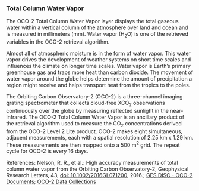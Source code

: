 ### Total Column Water Vapor

The OCO-2 Total Column Water Vapor layer displays the total gaseous water within a vertical column of the atmosphere over land and ocean and is measured in millimeters (mm). Water vapor (H<sub>2</sub>O) is one of the retrieved variables in the OCO-2 retrieval algorithm.

Almost all of atmospheric moisture is in the form of water vapor. This water vapor drives the development of weather systems on short time scales and influences the climate on longer time scales. Water vapor is Earth’s primary greenhouse gas and traps more heat than carbon dioxide. The movement of water vapor around the globe helps determine the amount of precipitation a region might receive and helps transport heat from the tropics to the poles.

The Orbiting Carbon Observatory-2 (OCO-2) is a three-channel imaging grating spectrometer that collects cloud-free XCO<sub>2</sub> observations continuously over the globe by measuring reflected sunlight in the near-infrared. The OCO-2 Total Column Water Vapor is an ancillary product of the retrieval algorithm used to measure the CO<sub>2</sub> concentrations derived from the OCO-2 Level 2 Lite product. OCO-2 makes eight simultaneous, adjacent measurements, each with a spatial resolution of 2.25 km x 1.29 km. These measurements are then mapped onto a 500 m<sup>2</sup> grid. The repeat cycle for OCO-2 is every 16 days.

References: Nelson, R. R., et al.: High accuracy measurements of total column water vapor from the Orbiting Carbon Observatory-2, Geophysical Research Letters, 43, [doi: 10.1002/2016GL071200](https://doi.org/10.1002/2016GL071200), 2016.; [GES DISC - OCO-2 Documents](https://disc.gsfc.nasa.gov/information/documents?title=OCO-2%20Documents); [OCO-2 Data Collections](https://disc.gsfc.nasa.gov/datasets?project=OCO)
